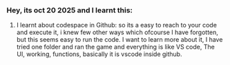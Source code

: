 ### Hey, its oct 20 2025 and I learnt this:

1. I learnt about codespace in Github: so its a easy to reach to your code and execute it, i knew few other ways which ofcourse I have forgotten, but this seems easy to run the code. I want to learn more about it, I have tried one folder and ran the game and everything is like VS code, The UI, working, functions, basically it is vscode inside github.  
